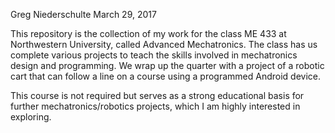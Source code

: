 Greg Niederschulte
March 29, 2017

This repository is the collection of my work for the class ME 433 at Northwestern University, called Advanced Mechatronics. The class has us complete various projects to teach the skills involved in mechatronics design and programming. We wrap up the quarter with a project of a robotic cart that can follow a line on a course using a programmed Android device.

This course is not required but serves as a strong educational basis for further mechatronics/robotics projects, which I am highly interested in exploring.